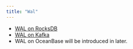 ```yaml
---
title: "Wal"
---
```


- [WAL on RocksDB](wal_on_rocksdb.md)
- [WAL on Kafka](wal_on_kafka.md)
- WAL on OceanBase will be introduced in later.
